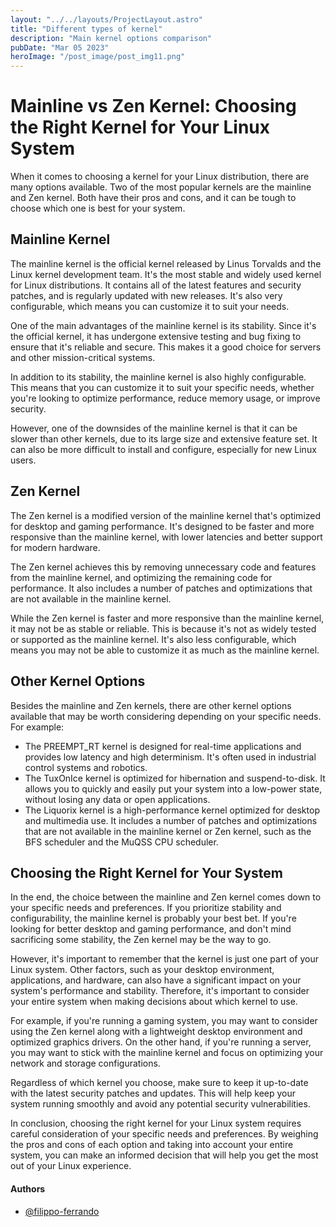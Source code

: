 ```yaml
---
layout: "../../layouts/ProjectLayout.astro"
title: "Different types of kernel"
description: "Main kernel options comparison"
pubDate: "Mar 05 2023"
heroImage: "/post_image/post_img11.png"
---
```


# Mainline vs Zen Kernel: Choosing the Right Kernel for Your Linux System

When it comes to choosing a kernel for your Linux distribution, there are many options available. Two of the most popular kernels are the mainline and Zen kernel. Both have their pros and cons, and it can be tough to choose which one is best for your system.

## Mainline Kernel

The mainline kernel is the official kernel released by Linus Torvalds and the Linux kernel development team. It's the most stable and widely used kernel for Linux distributions. It contains all of the latest features and security patches, and is regularly updated with new releases. It's also very configurable, which means you can customize it to suit your needs.

One of the main advantages of the mainline kernel is its stability. Since it's the official kernel, it has undergone extensive testing and bug fixing to ensure that it's reliable and secure. This makes it a good choice for servers and other mission-critical systems.

In addition to its stability, the mainline kernel is also highly configurable. This means that you can customize it to suit your specific needs, whether you're looking to optimize performance, reduce memory usage, or improve security.

However, one of the downsides of the mainline kernel is that it can be slower than other kernels, due to its large size and extensive feature set. It can also be more difficult to install and configure, especially for new Linux users.

## Zen Kernel

The Zen kernel is a modified version of the mainline kernel that's optimized for desktop and gaming performance. It's designed to be faster and more responsive than the mainline kernel, with lower latencies and better support for modern hardware.

The Zen kernel achieves this by removing unnecessary code and features from the mainline kernel, and optimizing the remaining code for performance. It also includes a number of patches and optimizations that are not available in the mainline kernel.

While the Zen kernel is faster and more responsive than the mainline kernel, it may not be as stable or reliable. This is because it's not as widely tested or supported as the mainline kernel. It's also less configurable, which means you may not be able to customize it as much as the mainline kernel.

## Other Kernel Options

Besides the mainline and Zen kernels, there are other kernel options available that may be worth considering depending on your specific needs. For example:

- The PREEMPT_RT kernel is designed for real-time applications and provides low latency and high determinism. It's often used in industrial control systems and robotics.
- The TuxOnIce kernel is optimized for hibernation and suspend-to-disk. It allows you to quickly and easily put your system into a low-power state, without losing any data or open applications.
- The Liquorix kernel is a high-performance kernel optimized for desktop and multimedia use. It includes a number of patches and optimizations that are not available in the mainline kernel or Zen kernel, such as the BFS scheduler and the MuQSS CPU scheduler.

## Choosing the Right Kernel for Your System

In the end, the choice between the mainline and Zen kernel comes down to your specific needs and preferences. If you prioritize stability and configurability, the mainline kernel is probably your best bet. If you're looking for better desktop and gaming performance, and don't mind sacrificing some stability, the Zen kernel may be the way to go.

However, it's important to remember that the kernel is just one part of your Linux system. Other factors, such as your desktop environment, applications, and hardware, can also have a significant impact on your system's performance and stability. Therefore, it's important to consider your entire system when making decisions about which kernel to use.

For example, if you're running a gaming system, you may want to consider using the Zen kernel along with a lightweight desktop environment and optimized graphics drivers. On the other hand, if you're running a server, you may want to stick with the mainline kernel and focus on optimizing your network and storage configurations.

Regardless of which kernel you choose, make sure to keep it up-to-date with the latest security patches and updates. This will help keep your system running smoothly and avoid any potential security vulnerabilities.

In conclusion, choosing the right kernel for your Linux system requires careful consideration of your specific needs and preferences. By weighing the pros and cons of each option and taking into account your entire system, you can make an informed decision that will help you get the most out of your Linux experience.

#### Authors

- [@filippo-ferrando](https://www.github.com/filippo-ferrando)